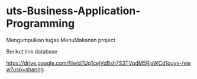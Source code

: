 # uts-Business-Application-Programming
Mengumpulkan tugas MenuMakanan project 

Berikut link database 

https://drive.google.com/file/d/1Jq1cejVdBsh7S3TVqdM5RjaWCd1ouyv-/view?usp=sharing
